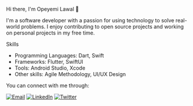 Hi there, I'm Opeyemi Lawal 👋

I'm a software developer with a passion for using technology to solve real-world problems. I enjoy contributing to open source projects and working on personal projects in my free time.

Skills

- Programming Languages: Dart, Swift
- Frameworks: Flutter, SwiftUI
- Tools: Android Studio, Xcode
- Other skills: Agile Methodology, UI/UX Design

You can connect with me through:

[![Email](https://example.com/email-logo.png)](mailto:devlonoah@gmail.com)
[![LinkedIn](https://[example.com/linkedin-logo.png](https://content.linkedin.com/content/dam/me/business/en-us/amp/brand-site/v2/bg/LI-Bug.svg.original.svg))](https://www.linkedin.com/in/onoah)
[![Twitter](https://example.com/twitter-logo.png)](https://www.twitter.com/devlonoah)
